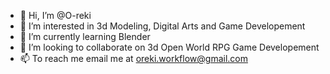 - 👋 Hi, I’m @O-reki
- 👀 I’m interested in 3d Modeling, Digital Arts and Game Developement
- 🌱 I’m currently learning Blender
- 💞️ I’m looking to collaborate on 3d Open World RPG Game Developement
- 📫 To reach me email me at oreki.workflow@gmail.com

<!---
O-reki/O-reki is a ✨ special ✨ repository because its `README.md` (this file) appears on your GitHub profile.
You can click the Preview link to take a look at your changes.
--->
